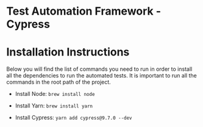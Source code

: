 **Test Automation Framework - Cypress**
====

**Installation Instructions**
=
Below you will find the list of commands you need to run in order to install all the dependencies to run the automated tests. It is important to run all the commands in the root path of the project.

- Install Node: `brew install node`

- Install Yarn: `brew install yarn`

- Install Cypress: `yarn add cypress@9.7.0 --dev`


